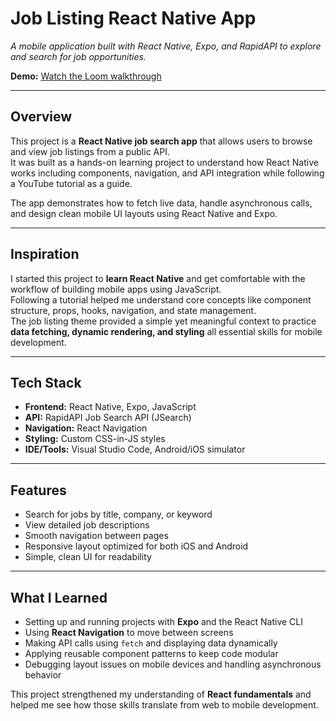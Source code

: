 # Job Listing React Native App  
*A mobile application built with React Native, Expo, and RapidAPI to explore and search for job opportunities.*

**Demo:** [Watch the Loom walkthrough](https://www.loom.com/share/9c173599f9dd42479c742ecd407106a1)

---

## Overview
This project is a **React Native job search app** that allows users to browse and view job listings from a public API.  
It was built as a hands-on learning project to understand how React Native works  including components, navigation, and API integration  while following a YouTube tutorial as a guide.

The app demonstrates how to fetch live data, handle asynchronous calls, and design clean mobile UI layouts using React Native and Expo.

---

## Inspiration
I started this project to **learn React Native** and get comfortable with the workflow of building mobile apps using JavaScript.  
Following a tutorial helped me understand core concepts like component structure, props, hooks, navigation, and state management.  
The job listing theme provided a simple yet meaningful context to practice **data fetching, dynamic rendering, and styling**  all essential skills for mobile development.

---

## Tech Stack
- **Frontend:** React Native, Expo, JavaScript  
- **API:** RapidAPI Job Search API (JSearch)  
- **Navigation:** React Navigation  
- **Styling:** Custom CSS-in-JS styles  
- **IDE/Tools:** Visual Studio Code, Android/iOS simulator

---

## Features
- Search for jobs by title, company, or keyword  
- View detailed job descriptions  
- Smooth navigation between pages  
- Responsive layout optimized for both iOS and Android  
- Simple, clean UI for readability  

---

## What I Learned
- Setting up and running projects with **Expo** and the React Native CLI  
- Using **React Navigation** to move between screens  
- Making API calls using `fetch` and displaying data dynamically  
- Applying reusable component patterns to keep code modular  
- Debugging layout issues on mobile devices and handling asynchronous behavior  

This project strengthened my understanding of **React fundamentals** and helped me see how those skills translate from web to mobile development.


